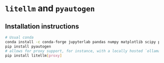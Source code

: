 # `litellm` and `pyautogen`


## Installation instructions

```bash
# Usual conda
conda install -c conda-forge jupyterlab pandas numpy matplotlib scipy pip plotly ipywidgets statsmodels
pip install pyautogen
# allows for proxy support, for instance, with a locally hosted `ollama` model
pip install litellm[proxy] 
```
